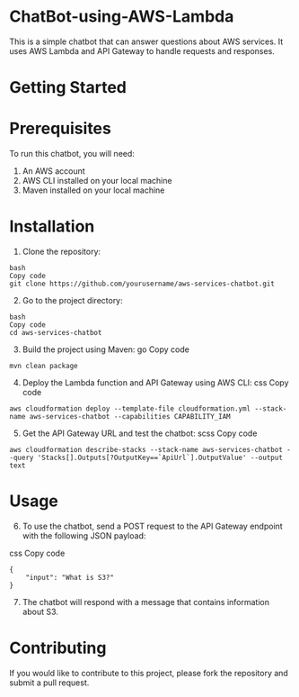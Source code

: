 # ChatBot-using-AWS-Lambda
This is a simple chatbot that can answer questions about AWS services. It uses AWS Lambda and API Gateway to handle requests and responses.

# Getting Started
# Prerequisites
To run this chatbot, you will need:

1. An AWS account
2. AWS CLI installed on your local machine
3. Maven installed on your local machine
# Installation
1. Clone the repository:
```
bash
Copy code
git clone https://github.com/yourusername/aws-services-chatbot.git
```
2. Go to the project directory:
```
bash
Copy code
cd aws-services-chatbot
```
3. Build the project using Maven:
go
Copy code
```
mvn clean package
```
4. Deploy the Lambda function and API Gateway using AWS CLI:
css
Copy code
```
aws cloudformation deploy --template-file cloudformation.yml --stack-name aws-services-chatbot --capabilities CAPABILITY_IAM
```
5. Get the API Gateway URL and test the chatbot:
scss
Copy code
```
aws cloudformation describe-stacks --stack-name aws-services-chatbot --query 'Stacks[].Outputs[?OutputKey==`ApiUrl`].OutputValue' --output text
```
# Usage
6. To use the chatbot, send a POST request to the API Gateway endpoint with the following JSON payload:

css
Copy code
```
{
    "input": "What is S3?"
}
```
7. The chatbot will respond with a message that contains information about S3.

# Contributing
If you would like to contribute to this project, please fork the repository and submit a pull request.
